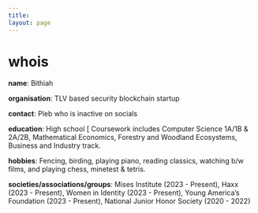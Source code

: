 ```yaml
---
title:
layout: page
---
```


<h1>whois</h1>

**name**: Bithiah

**organisation**: TLV based security blockchain startup

**contact**: Pleb who is inactive on socials

**education**: High school [ Coursework includes Computer Science 1A/1B & 2A/2B, Mathematical Economics, Forestry and Woodland Ecosystems, Business and Industry track.

**hobbies**: Fencing, birding, playing piano, reading classics, watching b/w films, and playing chess, minetest & tetris. 

**societies/associations/groups**: Mises Institute (2023 - Present), Haxx (2023 - Present), Women in Identity (2023 - Present), Young America’s Foundation (2023 - Present), National Junior Honor Society (2020 - 2022)

